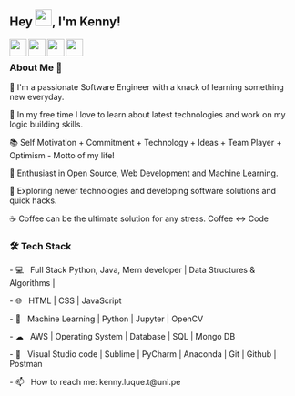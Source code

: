 

<!--
**Kenny2397/Kenny2397** is a ✨ _special_ ✨ repository because its `README.md` (this file) appears on your GitHub profile.


-->
## Hey <img src="https://github.com/TheDudeThatCode/TheDudeThatCode/blob/master/Assets/Hi.gif" width="29px">, I'm Kenny!
<a href="https://www.linkedin.com/in/kenny2397">
  <img align="left" width="30px" src="https://cdn.jsdelivr.net/npm/simple-icons@v3/icons/linkedin.svg"  />
</a>
<a href="https://twitter.com/">
  <img align="left" width="30px" src="https://cdn.jsdelivr.net/npm/simple-icons@v3/icons/twitter.svg" />
</a>
<a href="mailto:kenny.luque.t@uni.pe">
  <img align="left" width="30px" src="https://cdn.jsdelivr.net/npm/simple-icons@v3/icons/gmail.svg" />
</a>
<a href="#">
  <img align="left" width="30px" src="https://cdn.jsdelivr.net/npm/simple-icons@v3/icons/medium.svg" />
</a>
<br />

<!-- <p>
<p align="left"> <img src="https://komarev.com/ghpvc/?username=Nistha-tech&label=Profile%20views&color=0e75b6&style=flat" alt="Nistha-tech" /> </p>
</p> -->

<h3> About Me  🚀 </h3>
<p>
🔭 I'm a passionate Software Engineer with a knack of learning something new everyday.
</p><p>
📎 In my free time I love to learn about latest technologies and work on my logic building skills.
</p><p>
📚 Self Motivation + Commitment + Technology + Ideas + Team Player + Optimism - Motto of my life!
</p><p>
🌱 Enthusiast in Open Source, Web Development and Machine Learning.</p>
<p>
🤔 Exploring newer technologies and developing software solutions and quick hacks.</p>
<p>
☕ Coffee can be the ultimate solution for any stress. Coffee <-> Code </p>
  
<h3>🛠 Tech Stack</h3>
<p>
- 💻  &nbsp; Full Stack Python, Java, Mern developer | Data Structures & Algorithms | 
  </p><p>
- 🌐  &nbsp; HTML | CSS | JavaScript
  </p><p>
- 🐍  &nbsp; Machine Learning | Python | Jupyter | OpenCV
  </p><p>
- ☁  &nbsp; AWS | Operating System | Database | SQL | Mongo DB
  </p><p>
- 🔧  &nbsp; Visual Studio code | Sublime | PyCharm | Anaconda | Git | Github | Postman
  </p><p>
- 📫  &nbsp; How to reach me: kenny.luque.t@uni.pe
  </p>





